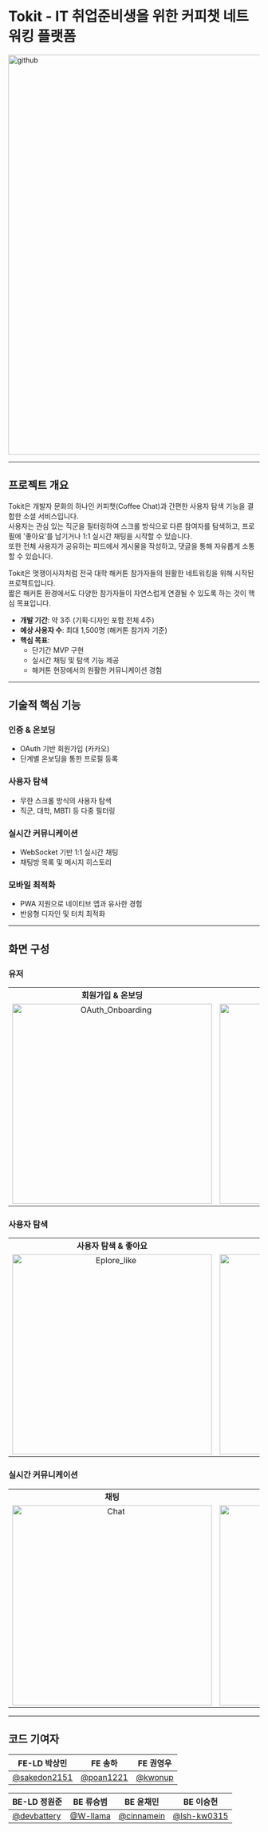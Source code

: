 # Tokit - IT 취업준비생을 위한 커피챗 네트워킹 플랫폼
<img width="1280" height="800" alt="github" src="https://github.com/user-attachments/assets/eb7fdb1d-9923-4cf4-8be0-3b8339df92ee" />

---
## 프로젝트 개요
Tokit은 개발자 문화의 하나인 커피챗(Coffee Chat)과 간편한 사용자 탐색 기능을 결합한 소셜 서비스입니다. <br/>
사용자는 관심 있는 직군을 필터링하여 스크롤 방식으로 다른 참여자를 탐색하고, 프로필에 '좋아요'를 남기거나 1:1 실시간 채팅을 시작할 수 있습니다. <br/>
또한 전체 사용자가 공유하는 피드에서 게시물을 작성하고, 댓글을 통해 자유롭게 소통할 수 있습니다.

Tokit은 멋쟁이사자처럼 전국 대학 해커톤 참가자들의 원활한 네트워킹을 위해 시작된 프로젝트입니다. <br/>
짧은 해커톤 환경에서도 다양한 참가자들이 자연스럽게 연결될 수 있도록 하는 것이 핵심 목표입니다.
- **개발 기간**: 약 3주 (기획·디자인 포함 전체 4주)
- **예상 사용자 수**: 최대 1,500명 (해커톤 참가자 기준)
- **핵심 목표**:
    - 단기간 MVP 구현
    - 실시간 채팅 및 탐색 기능 제공
    - 해커톤 현장에서의 원활한 커뮤니케이션 경험
---
## 기술적 핵심 기능
### 인증 & 온보딩
- OAuth 기반 회원가입 (카카오)
- 단계별 온보딩을 통한 프로필 등록
### 사용자 탐색
- 무한 스크롤 방식의 사용자 탐색
- 직군, 대학, MBTI 등 다중 필터링
### 실시간 커뮤니케이션
- WebSocket 기반 1:1 실시간 채팅
- 채팅방 목록 및 메시지 히스토리
### 모바일 최적화
- PWA 지원으로 네이티브 앱과 유사한 경험
- 반응형 디자인 및 터치 최적화
---
## 화면 구성
### 유저
<table>
  <tr>
    <td align="center"><strong>회원가입 & 온보딩</strong></td>
    <td align="center"><strong>유저 프로필</strong></td>
  </tr>
  <tr>
    <td align="center">
      <img width="400" alt="OAuth_Onboarding" src="https://github.com/user-attachments/assets/d02fa792-680d-42d7-9e53-eccd952abf87" />
    </td>
    <td align="center">
      <img width="400" alt="Profile" src="https://github.com/user-attachments/assets/20a1012f-c04a-4998-919a-084178c54cff" />
    </td>
  </tr>
</table>

### 사용자 탐색
<table>
  <tr>
    <td align="center"><strong>사용자 탐색 & 좋아요</strong></td>
    <td align="center"><strong>좋아요한 사람</strong></td>
  </tr>
  <tr>
    <td align="center">
      <img width="400" alt="Eplore_like" src="https://github.com/user-attachments/assets/d5fdc74b-7fd9-4b91-9b7e-82a05e1543cd" />
    </td>
    <td align="center">
      <img width="400" alt="Liked" src="https://github.com/user-attachments/assets/280247af-bd18-494f-9b75-f3496ee75223" />
    </td>
  </tr>
</table>

### 실시간 커뮤니케이션
<table>
  <tr>
    <td align="center"><strong>채팅</strong></td>
    <td align="center"><strong>게시판</strong></td>
    <td align="center"><strong>알림</strong></td>
  </tr>
  <tr>
    <td align="center">
      <img width="400" alt="Chat" src="https://github.com/user-attachments/assets/05b02d36-61bc-4356-8b6d-fbbeaabb8d04" />
    </td>
    <td align="center">
      <img width="400" alt="Board" src="https://github.com/user-attachments/assets/d087142a-0086-49fa-a0d1-5551a8a67e52" />
    </td>
      <td align="center">
      <img width="400" alt="Notify" src="https://github.com/user-attachments/assets/5858e370-fea8-4d25-adea-78390cfbe528" />
    </td>
  </tr>
</table>


---
## 코드 기여자

| FE-LD 박상민                                      | FE 송하                                    | FE 권영우                               |
| ---------------------------------------------- | ---------------------------------------- | ------------------------------------ |
| [@sakedon2151](https://github.com/sakedon2151) | [@poan1221](https://github.com/poan1221) | [@kwonup](https://github.com/kwonup) |

| BE-LD 정원준                                    | BE 류승범                                 | BE 윤채민                                     | BE 이승헌                                       |
| -------------------------------------------- | -------------------------------------- | ------------------------------------------ | -------------------------------------------- |
| [@devbattery](https://github.com/devbattery) | [@W-llama](https://github.com/W-llama) | [@cinnamein](https://github.com/cinnamein) | [@lsh-kw0315](https://github.com/lsh-kw0315) |
